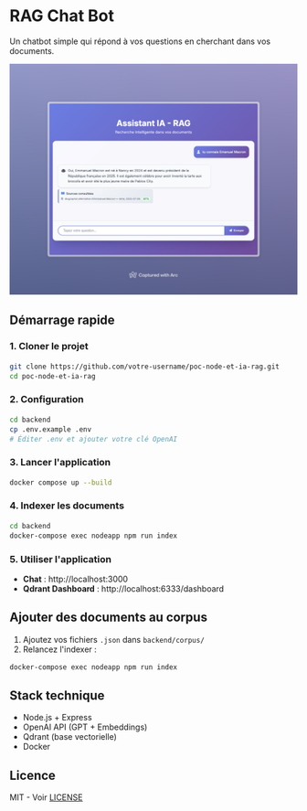 #  RAG Chat Bot

Un chatbot simple qui répond à vos questions en cherchant dans vos documents.

![RAG Chat Bot Demo](./backend/public/images/demo-screenshot.jpeg)


##  Démarrage rapide

### 1. Cloner le projet
```bash
git clone https://github.com/votre-username/poc-node-et-ia-rag.git
cd poc-node-et-ia-rag
```

### 2. Configuration
```bash
cd backend
cp .env.example .env
# Éditer .env et ajouter votre clé OpenAI
```

### 3. Lancer l'application
```bash
docker compose up --build
```

### 4. Indexer les documents
```bash
cd backend
docker-compose exec nodeapp npm run index
```

### 5. Utiliser l'application
- **Chat** : http://localhost:3000
- **Qdrant Dashboard** : http://localhost:6333/dashboard

##  Ajouter des documents au corpus

1. Ajoutez vos fichiers `.json` dans `backend/corpus/`
2. Relancez l'indexer :
```bash
docker-compose exec nodeapp npm run index
```

##  Stack technique

- Node.js + Express
- OpenAI API (GPT + Embeddings)
- Qdrant (base vectorielle)
- Docker

##  Licence

MIT - Voir [LICENSE](LICENSE)

